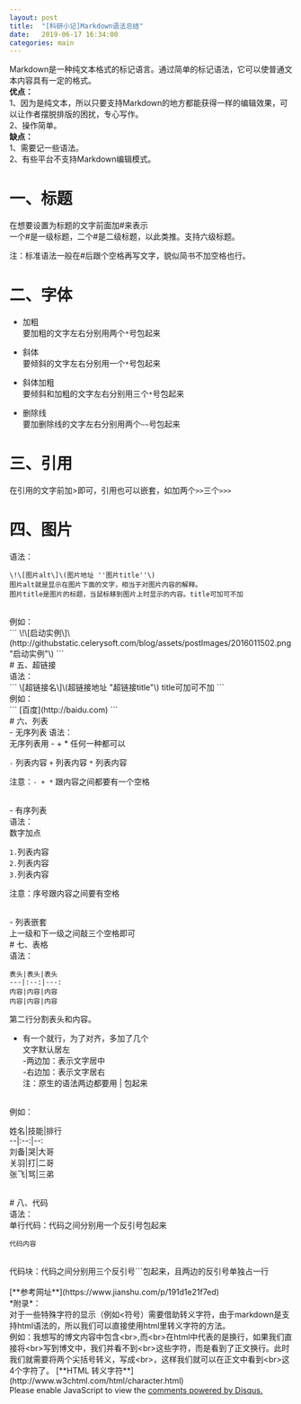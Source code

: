```yaml
---
layout: post
title:  "[科研小记]Markdown语法总结"
date:   2019-06-17 16:34:00
categories: main
---
```



Markdown是一种纯文本格式的标记语言。通过简单的标记语法，它可以使普通文本内容具有一定的格式。
<br>
**优点：**
<br>
1、因为是纯文本，所以只要支持Markdown的地方都能获得一样的编辑效果，可以让作者摆脱排版的困扰，专心写作。
<br>
2、操作简单。
<br>
**缺点：**
<br>
1、需要记一些语法。
<br>
2、有些平台不支持Markdown编辑模式。
<br>
# 一、标题<br>
在想要设置为标题的文字前面加#来表示<br>
一个#是一级标题，二个#是二级标题，以此类推。支持六级标题。<br>

注：标准语法一般在#后跟个空格再写文字，貌似简书不加空格也行。<br>

# 二、字体<br>
- 加粗<br>
要加粗的文字左右分别用两个`*`号包起来<br>

- 斜体<br>
要倾斜的文字左右分别用一个`*`号包起来<br>

- 斜体加粗<br>
要倾斜和加粗的文字左右分别用三个`*`号包起来<br>

- 删除线<br>
要加删除线的文字左右分别用两个`~~`号包起来<br>

# 三、引用<br>
在引用的文字前加>即可，引用也可以嵌套，如加两个`>>`三个`>>>`

# 四、图片<br>
语法：<br>
```
\!\[图片alt\]\(图片地址 ''图片title''\)
图片alt就是显示在图片下面的文字，相当于对图片内容的解释。
图片title是图片的标题，当鼠标移到图片上时显示的内容。title可加可不加
```
<br>
例如：<br>
```
\!\[启动实例\]\(http://githubstatic.celerysoft.com/blog/assets/postImages/2016011502.png "启动实例"\)
```
<br>
# 五、超链接<br>
语法：<br>
```
\[超链接名\]\(超链接地址 "超链接title"\)
title可加可不加
```
<br>
例如：<br>
```
[百度](http://baidu.com)
```
<br>
# 六、列表<br>
- 无序列表
语法：<br>
无序列表用 - + * 任何一种都可以<br>

`-` 列表内容
`+` 列表内容
`*` 列表内容

注意：`- + *` 跟内容之间都要有一个空格

<br>
- 有序列表<br>
语法：<br>
数字加点<br>

`1.`列表内容<br>
`2.`列表内容<br>
`3.`列表内容<br>

注意：序号跟内容之间要有空格

<br>
- 列表嵌套<br>
上一级和下一级之间敲三个空格即可
<br>
# 七、表格<br>
语法：<br>

`表头|表头|表头`<br>
`---|:--:|---:`<br>
`内容|内容|内容`<br>
`内容|内容|内容`<br>

第二行分割表头和内容。<br>
- 有一个就行，为了对齐，多加了几个<br>
文字默认居左<br>
-两边加：表示文字居中<br>
-右边加：表示文字居右<br>
注：原生的语法两边都要用 | 包起来<br>

<br>
例如：<br>

姓名|技能|排行<br>
--|:--:|--:<br>
刘备|哭|大哥<br>
关羽|打|二哥<br>
张飞|骂|三弟<br>

<br>
# 八、代码<br>
语法：<br>
单行代码：代码之间分别用一个反引号包起来<br>

`代码内容`

<br>
代码块：代码之间分别用三个反引号```包起来，且两边的反引号单独占一行<br>




<br>
[**参考网址**](https://www.jianshu.com/p/191d1e21f7ed)
<br>
*附录*：<br>
对于一些特殊字符的显示（例如<符号）需要借助转义字符，由于markdown是支持html语法的，所以我们可以直接使用html里转义字符的方法。<br>
例如：我想写的博文内容中包含&lt;br&gt;,而&lt;br&gt;在html中代表的是换行，如果我们直接将&lt;br&gt;写到博文中，我们并看不到&lt;br&gt;这些字符，而是看到了正文换行。此时我们就需要将两个尖括号转义，写成&lt;br&gt;，这样我们就可以在正文中看到&lt;br&gt;这4个字符了。
[**HTML 转义字符**](http://www.w3chtml.com/html/character.html)

<div id="disqus_thread"></div>
<script>

/**
*  RECOMMENDED CONFIGURATION VARIABLES: EDIT AND UNCOMMENT THE SECTION BELOW TO INSERT DYNAMIC VALUES FROM YOUR PLATFORM OR CMS.
*  LEARN WHY DEFINING THESE VARIABLES IS IMPORTANT: https://disqus.com/admin/universalcode/#configuration-variables*/
/*
var disqus_config = function () {
this.page.url = PAGE_URL;  // Replace PAGE_URL with your page's canonical URL variable
this.page.identifier = PAGE_IDENTIFIER; // Replace PAGE_IDENTIFIER with your page's unique identifier variable
};
*/
(function() { // DON'T EDIT BELOW THIS LINE
var d = document, s = d.createElement('script');
s.src = 'https://nathendrake.disqus.com/embed.js';
s.setAttribute('data-timestamp', +new Date());
(d.head || d.body).appendChild(s);
})();
</script>
<noscript>Please enable JavaScript to view the <a href="https://disqus.com/?ref_noscript">comments powered by Disqus.</a></noscript>

<br>
<br>

<script>
  (function(i,s,o,g,r,a,m){i['GoogleAnalyticsObject']=r;i[r]=i[r]||function(){
  (i[r].q=i[r].q||[]).push(arguments)},i[r].l=1*new Date();a=s.createElement(o),
  m=s.getElementsByTagName(o)[0];a.async=1;a.src=g;m.parentNode.insertBefore(a,m)
  })(window,document,'script','https://www.google-analytics.com/analytics.js','ga');

  ga('create', 'UA-101909927-1', 'auto');
  ga('send', 'pageview');

</script>